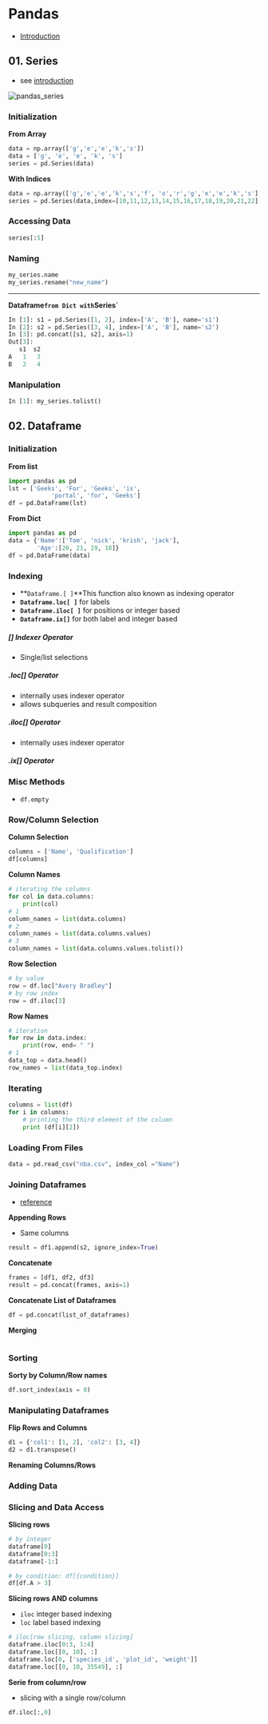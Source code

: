 # Pandas

- [Introduction](https://www.geeksforgeeks.org/python-pandas-dataframe/)





## 01. Series

- see [introduction](https://www.geeksforgeeks.org/python-pandas-series/)

![pandas_series](/Users/matthias/dev/coding_quickstarter/Python/img/pandas_series.png)



### Initialization

**From Array**

```python
data = np.array(['g','e','e','k','s'])
data = ['g', 'e', 'e', 'k', 's']
series = pd.Series(data)
```

**With Indices**

```python
data = np.array(['g','e','e','k','s','f', 'o','r','g','e','e','k','s'])
series = pd.Series(data,index=[10,11,12,13,14,15,16,17,18,19,20,21,22])
```



### Accessing Data

```python
series[:5]
```

### Naming

```python
my_series.name
my_series.rename("new_name")
```



****

**Dataframe` from Dict with `Series`**

```python
In [1]: s1 = pd.Series([1, 2], index=['A', 'B'], name='s1')
In [2]: s2 = pd.Series([3, 4], index=['A', 'B'], name='s2')
In [3]: pd.concat([s1, s2], axis=1)
Out[3]:
   s1  s2
A   1   3
B   2   4
```

### Manipulation

```python
In [1]: my_series.tolist()
```





## 02. Dataframe

### Initialization

**From list**

```python
import pandas as pd
lst = ['Geeks', 'For', 'Geeks', 'is', 
            'portal', 'for', 'Geeks']
df = pd.DataFrame(lst)
```

**From Dict**

```python
import pandas as pd
data = {'Name':['Tom', 'nick', 'krish', 'jack'],
        'Age':[20, 21, 19, 18]}
df = pd.DataFrame(data)
```



### Indexing

- **`Dataframe.[ ]`**This function also known as indexing operator
- **`Dataframe.loc[ ]`** for labels
- **`Dataframe.iloc[ ]`** for positions or integer based
- **`Dataframe.ix[]`**  for both label and integer based

##### **[]** Indexer Operator

- Single/list selections

##### .loc[] Operator

- internally uses indexer operator
- allows subqueries and result composition

##### .iloc[] Operator

- internally uses indexer operator

##### .ix[] Operator





### Misc Methods

- `df.empty`





### Row/Column Selection

**Column Selection**

```python
columns = ['Name', 'Qualification']
df[columns]
```

**Column Names**

```python
# iterating the columns 
for col in data.columns: 
    print(col) 
# 1
column_names = list(data.columns) 
# 2
column_names = list(data.columns.values)
# 3
column_names = list(data.columns.values.tolist())
```

**Row Selection**

```python
# by value
row = df.loc["Avery Bradley"]
# by row index
row = df.iloc[3]
```

**Row Names**

```python
# iteration
for row in data.index: 
    print(row, end= " ") 
# 1
data_top = data.head() 
row_names = list(data_top.index)
```

### Iterating

```python
columns = list(df)
for i in columns:
    # printing the third element of the column
    print (df[i][2])
```



### Loading From Files

```python
data = pd.read_csv("nba.csv", index_col ="Name")
```



### Joining Dataframes

- [reference](https://pandas.pydata.org/pandas-docs/stable/user_guide/merging.html)



**Appending Rows**

- Same columns

```python
result = df1.append(s2, ignore_index=True)
```

**Concatenate**

```python
frames = [df1, df2, df3]
result = pd.concat(frames, axis=1)
```

**Concatenate List of Dataframes**

```python
df = pd.concat(list_of_dataframes)
```

**Merging**

```python

```





### Sorting

**Sorty by Column/Row names**

```python
df.sort_index(axis = 0)
```









### Manipulating Dataframes

**Flip Rows and Columns**

```python
d1 = {'col1': [1, 2], 'col2': [3, 4]}
d2 = d1.transpose()
```



**Renaming Columns/Rows**



### Adding Data



### Slicing and Data Access

**Slicing rows**

```python
# by integer
dataframe[0]
dataframe[0:3]
dataframe[-1:]

# by condition: df[{condition}]
df[df.A > 3]
```



**Slicing rows AND columns**

- `iloc` integer based indexing
- `loc` label based indexing

```python
# iloc[row slicing, column slicing]
dataframe.iloc[0:3, 1:4]
dataframe.loc[[0, 10], :]
dataframe.loc[0, ['species_id', 'plot_id', 'weight']]
dataframe.loc[[0, 10, 35549], :]
```

**Serie from column/row**

- slicing with a single row/column

```python
df.iloc[:,0]
```

